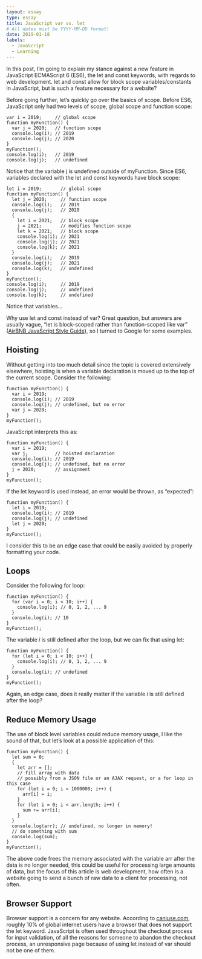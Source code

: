 ```yaml
---
layout: essay
type: essay
title: JavaScript var vs. let
# All dates must be YYYY-MM-DD format!
date: 2019-01-18
labels:
  - JavaScript
  - Learning
---
```


In this post, I’m going to explain my stance against a new feature in JavaScript ECMAScript 6 (ES6), the let and const keywords, with regards to web development.  let and const allow for block scope variables/constants in JavaScript, but is such a feature necessary for a website?

Before going further, let’s quickly go over the basics of scope.  Before ES6, JavaScript only had two levels of scope, global scope and function scope:
```
var i = 2019;     // global scope
function myFunction() {
  var j = 2020;   // function scope
  console.log(i); // 2019
  console.log(j); // 2020
}
myFunction();
console.log(i);   // 2019
console.log(j);   // undefined
```
Notice that the variable j is undefined outside of myFunction.  Since ES6, variables declared with the let and const keywords have block scope:
```
let i = 2019;       // global scope
function myFunction() {
  let j = 2020;     // function scope
  console.log(i);   // 2019
  console.log(j);   // 2020
  {
    let i = 2021;   // block scope
    j = 2021;       // modifies function scope
    let k = 2021;   // block scope
    console.log(i); // 2021
    console.log(j); // 2021
    console.log(k); // 2021
  }
  console.log(i);   // 2019
  console.log(j);   // 2021
  console.log(k);   // undefined
}
myFunction();
console.log(i);     // 2019
console.log(j);     // undefined
console.log(k);     // undefined
```
Notice that variables...

Why use let and const instead of var?  Great question, but answers are usually vague, “let is block-scoped rather than function-scoped like var” ([AirBNB JavaScript Style Guide](https://github.com/airbnb/javascript)), so I turned to Google for some examples.

## Hoisting
Without getting into too much detail since the topic is covered extensively elsewhere, hoisting is when a variable declaration is moved up to the top of the current scope.  Consider the following:
```
function myFunction() {
  var i = 2019;
  console.log(i); // 2019
  console.log(j); // undefined, but no error
  var j = 2020;
}
myFunction();
```
JavaScript interprets this as:
```
function myFunction() {
  var i = 2019;
  var j;          // hoisted declaration
  console.log(i); // 2019
  console.log(j); // undefined, but no error
  j = 2020;       // assignment
}
myFunction();
```
If the let keyword is used instead, an error would be thrown, as “expected”:
```
function myFunction() {
  let i = 2019;
  console.log(i); // 2019
  console.log(j); // undefined
  let j = 2020;
}
myFunction();
```
I consider this to be an edge case that could be easily avoided by properly formatting your code.

## Loops
Consider the following for loop:
```
function myFunction() {
  for (var i = 0; i < 10; i++) {
    console.log(i); // 0, 1, 2, ... 9
  }
  console.log(i); // 10
}
myFunction();
```
The variable <i>i</i> is still defined after the loop, but we can fix that using let:
```
function myFunction() {
  for (let i = 0; i < 10; i++) {
    console.log(i); // 0, 1, 2, ... 9
  }
  console.log(i); // undefined
}
myFunction();
```
Again, an edge case, does it really matter if the variable <i>i</i> is still defined after the loop?

## Reduce Memory Usage
The use of block level variables could reduce memory usage, I like the sound of that, but let’s look at a possible application of this:
```
function myFunction() {
  let sum = 0;
  {
    let arr = [];
    // fill array with data
    // possibly from a JSON file or an AJAX request, or a for loop in this case
    for (let i = 0; i < 1000000; i++) {
      arr[i] = i;
    }
    for (let i = 0; i < arr.length; i++) {
      sum += arr[i];
    }
  }
  console.log(arr); // undefined, no longer in memory!
  // do something with sum
  console.log(sum);
}
myFunction();
```
The above code frees the memory associated with the variable arr after the data is no longer needed, this could be useful for processing large amounts of data, but the focus of this article is web development, how often is a website going to send a bunch of raw data to a client for processing, not often.

## Browser Support
Browser support is a concern for any website.  According to [caniuse.com](https://caniuse.com/#search=let), roughly 10% of global internet users have a browser that does not support the let keyword.  JavaScript is often used throughout the checkout process for input validation, of all the reasons for someone to abandon the checkout process, an unresponsive page because of using let instead of var should not be one of them.


